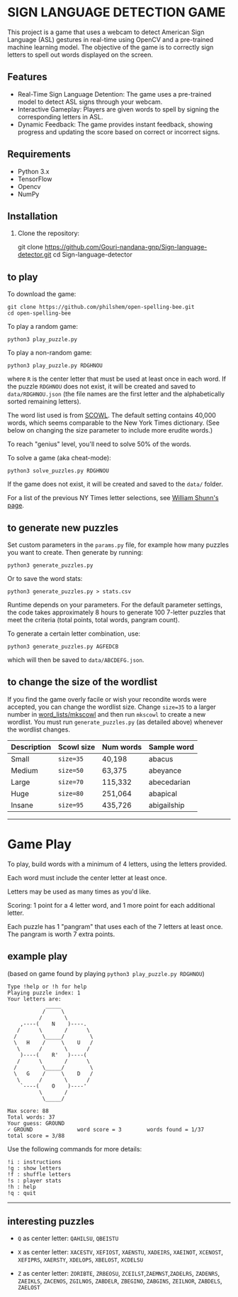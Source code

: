 # SIGN LANGUAGE DETECTION GAME



This project is a game that uses a webcam to detect American Sign Language (ASL) gestures in real-time using OpenCV and a pre-trained machine learning model. The objective of the game is to correctly sign letters to spell out words displayed on the screen.



## Features
- Real-Time Sign Language Detention: The game uses a pre-trained model to detect ASL signs 
  through your webcam.
- Interactive Gameplay: Players are given words to spell by signing the corresponding letters 
  in ASL.
- Dynamic Feedback: The game provides instant feedback, showing progress and updating the 
  score based on correct or incorrect signs.



## Requirements

- Python 3.x
- TensorFlow
- Opencv
- NumPy

## Installation 

1. Clone the repository:

     git clone https://github.com/Gouri-nandana-gnp/Sign-language-detector.git
     cd Sign-language-detector

## to play

To download the game:

    git clone https://github.com/philshem/open-spelling-bee.git
    cd open-spelling-bee

To play a random game:

    python3 play_puzzle.py

To play a non-random game:

    python3 play_puzzle.py RDGHNOU

where `R` is the center letter that must be used at least once in each word. If the puzzle `RDGHNOU` does not exist, it will be created and saved to `data/RDGHNOU.json` (the file names are the first letter and the alphabetically sorted remaining letters).

The word list used is from [SCOWL](http://wordlist.aspell.net/). The default setting contains 40,000 words, which seems comparable to the New York Times dictionary. (See below on changing the size parameter to include more erudite words.)

To reach "genius" level, you'll need to solve 50% of the words.

To solve a game (aka cheat-mode):

    python3 solve_puzzles.py RDGHNOU

If the game does not exist, it will be created and saved to the `data/` folder. 

For a list of the previous NY Times letter selections, see [William Shunn's page](https://www.shunn.net/bee/?past=1).

## to generate new puzzles

Set custom parameters in the `params.py` file, for example how many puzzles you want to create. Then generate by running:

    python3 generate_puzzles.py

Or to save the word stats:

    python3 generate_puzzles.py > stats.csv

Runtime depends on your parameters. For the default parameter settings, the code takes approximately 8 hours to generate 100 7-letter puzzles that meet the criteria (total points, total words, pangram count).

To generate a certain letter combination, use:

    python3 generate_puzzles.py AGFEDCB

which will then be saved to `data/ABCDEFG.json`.

## to change the size of the wordlist

If you find the game overly facile or wish your recondite words were accepted, you can change the wordlist size. Change `size=35` to a larger number in [word_lists/mkscowl](word_lists/mkscowl) and then run `mkscowl` to create a new wordlist. You must run `generate_puzzles.py` (as detailed above) whenever the wordlist changes.

|Description|Scowl size|Num words|Sample word|
|-|-|-|-|
|Small|`size=35`|40,198|abacus|
|Medium|`size=50`|63,375|abeyance|
|Large|`size=70`|115,332|abecedarian|
|Huge|`size=80`|251,064|abapical|
|Insane|`size=95`|435,726|abigailship|

---

# Game Play

To play, build words with a minimum of 4 letters, using the letters provided.

Each word must include the center letter at least once.

Letters may be used as many times as you'd like.

Scoring: 1 point for a 4 letter word, and 1 more point for each additional letter.

Each puzzle has 1 "pangram" that uses each of the 7 letters at least once. The pangram is worth 7 extra points.



## example play

(based on game found by playing `python3 play_puzzle.py RDGHNOU`)

```
Type !help or !h for help
Playing puzzle index: 1
Your letters are: 
            _____
           /     \
          /       \
    ,----(    N    )----.
   /      \       /      \
  /        \_____/        \
  \   H    /     \    U   /
   \      /       \      /
    )----(    R'   )----(
   /      \       /      \
  /        \_____/        \
  \   G    /     \    D   /
   \      /       \      /
    `----(    O    )----'
          \       /
           \_____/

Max score: 88
Total words: 37
Your guess: GROUND
✓ GROUND              word score = 3        words found = 1/37    total score = 3/88    
```

Use the following commands for more details:
```
!i : instructions
!g : show letters
!f : shuffle letters
!s : player stats
!h : help
!q : quit
```

---

## interesting puzzles

+ `Q` as center letter: `QAHILSU`, `QBEISTU`

+ `X` as center letter: `XACESTV`, `XEFIOST`, `XAENSTU`, `XADEIRS`, `XAEINOT`, `XCENOST`, `XEFIPRS`, `XAERSTY`, `XDELOPS`, `XBELOST`, `XCDELSU`

+ `Z` as center letter: `ZORIBTE`, `ZRBEOSU`, `ZCEILST`,`ZAEMNST`,`ZADELRS`, `ZADENRS`, `ZAEIKLS`, `ZACENOS`, `ZGILNOS`, `ZABDELR`, `ZBEGINO`, `ZABGINS`, `ZEILNOR`, `ZABDELS`, `ZAELOST`
